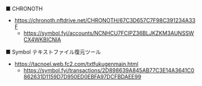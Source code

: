 ■ CHRONOTH
- https://chronoth.nftdrive.net/CHRONOTH/67C3D657C7F98C391234A33F
  - https://symbol.fyi/accounts/NCNHCU7FCIPZ36BLJKZKM3AUNSSWCX4WKBICNIA

■ Symbol テキストファイル復元ツール
- https://tacnoel.web.fc2.com/txtfukugenmain.html
  - https://symbol.fyi/transactions/2D898639A845AB77C3E14A3641C0862631D1159D7D950ED0EBFA97DCFBDAEE99
